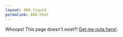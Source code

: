 ```yaml
---
layout: 404.liquid
permalink: 404.html
---
```


Whoops! This page doesn't exist?! [Get me outa here!](/).
